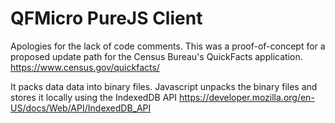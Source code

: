 # QFMicro PureJS Client

Apologies for the lack of code comments. This was a proof-of-concept for a proposed update path for the Census Bureau's QuickFacts application.
https://www.census.gov/quickfacts/

It packs data data into binary files. Javascript unpacks the binary files and stores it locally using the IndexedDB API https://developer.mozilla.org/en-US/docs/Web/API/IndexedDB_API
